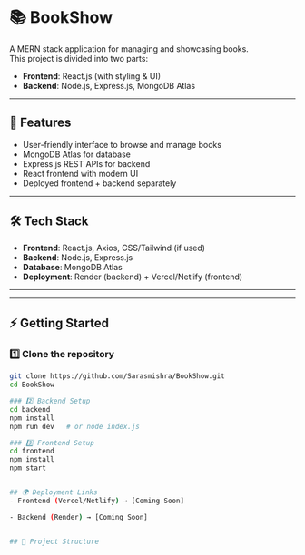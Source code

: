 # 📚 BookShow

A MERN stack application for managing and showcasing books.  
This project is divided into two parts:
- **Frontend**: React.js (with styling & UI)
- **Backend**: Node.js, Express.js, MongoDB Atlas

---

## 🚀 Features
- User-friendly interface to browse and manage books
- MongoDB Atlas for database
- Express.js REST APIs for backend
- React frontend with modern UI
- Deployed frontend + backend separately

---

## 🛠️ Tech Stack
- **Frontend**: React.js, Axios, CSS/Tailwind (if used)
- **Backend**: Node.js, Express.js
- **Database**: MongoDB Atlas
- **Deployment**: Render (backend) + Vercel/Netlify (frontend)

---


---

## ⚡ Getting Started

### 1️⃣ Clone the repository
```bash
git clone https://github.com/Sarasmishra/BookShow.git
cd BookShow

### 2️⃣ Backend Setup
cd backend
npm install
npm run dev   # or node index.js

### 3️⃣ Frontend Setup
cd frontend
npm install
npm start


## 🌍 Deployment Links
- Frontend (Vercel/Netlify) → [Coming Soon]

- Backend (Render) → [Coming Soon]


## 📂 Project Structure
